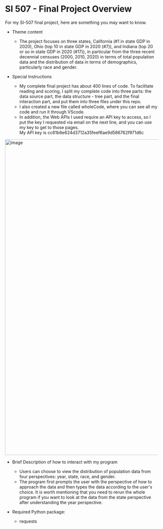 # SI 507 - Final Project Overview
For my SI-507 final project, here are something you may want to know.

- Theme content 
  - The project focuses on three states, California (#1 in state GDP in 2020), Ohio (top 10 in state GDP in 2020 (#7)), and Indiana (top 20 or so in state GDP in 2020 (#17)), in particular from the three recent decennial censuses (2000, 2010, 2020) in terms of total population data and the distribution of data in terms of demographics, particularly race and gender.
  
- Special Instructions
	- My complete final project has about 400 lines of code. To facilitate reading and scoring, I split my complete code into three parts: the data source part, the data structure - tree part, and the final interaction part, and put them into three files under this repo. 
	- I also created a new file called wholeCode, where you can see all my code and run it through VScode.
	- In addition, the Web APIs I used require an API key to access, so I put the key I requested via email on the next line, and you can use my key to get to those pages.
	  <br />My API key is cc61b6e624d3712a35feef6ae9d586762f971d6c
<img width="1038" alt="image" src="https://user-images.githubusercontent.com/113861839/207991743-b96fe171-8b3c-4e3c-aac7-eeddf54acd89.png">

- Brief Description of how to interact with my program
  - Users can choose to view the distribution of population data from four perspectives: year, state, race, and gender.
  - The program first prompts the user with the perspective of how to approach the data and then types the data according to the user's choice. It is worth mentioning that you need to rerun the whole program if you want to look at the data from the state perspective after understanding the year perspective.

- Required Python package:
  - requests
